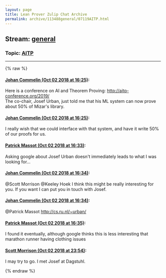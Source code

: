 ```yaml
---
layout: page
title: Lean Prover Zulip Chat Archive 
permalink: archive/113488general/07119AITP.html
---
```


## Stream: [general](index.html)
### Topic: [AITP](07119AITP.html)

---


{% raw %}
#### [ Johan Commelin (Oct 02 2018 at 16:25)](https://leanprover.zulipchat.com/#narrow/stream/113488-general/topic/AITP/near/135039308):
<p>Here is a conference on AI and Theorem Proving: <a href="http://aitp-conference.org/2019/" target="_blank" title="http://aitp-conference.org/2019/">http://aitp-conference.org/2019/</a><br>
The co-chair, Josef Urban, just told me that his ML system can now prove about 50% of Mizar's library.</p>

#### [ Johan Commelin (Oct 02 2018 at 16:25)](https://leanprover.zulipchat.com/#narrow/stream/113488-general/topic/AITP/near/135039328):
<p>I really wish that we could interface with that system, and have it write 50% of our proofs for us.</p>

#### [ Patrick Massot (Oct 02 2018 at 16:33)](https://leanprover.zulipchat.com/#narrow/stream/113488-general/topic/AITP/near/135039900):
<p>Asking google about Josef Urban doesn't immediately leads to what I was looking for...</p>

#### [ Johan Commelin (Oct 02 2018 at 16:34)](https://leanprover.zulipchat.com/#narrow/stream/113488-general/topic/AITP/near/135039956):
<p><span class="user-mention" data-user-id="110087">@Scott Morrison</span> <span class="user-mention" data-user-id="110111">@Keeley Hoek</span> I think this might be really interesting for you. If you want I can put you in touch with Josef.</p>

#### [ Johan Commelin (Oct 02 2018 at 16:34)](https://leanprover.zulipchat.com/#narrow/stream/113488-general/topic/AITP/near/135039967):
<p><span class="user-mention" data-user-id="110031">@Patrick Massot</span> <a href="http://cs.ru.nl/~urban/" target="_blank" title="http://cs.ru.nl/~urban/">http://cs.ru.nl/~urban/</a></p>

#### [ Patrick Massot (Oct 02 2018 at 16:35)](https://leanprover.zulipchat.com/#narrow/stream/113488-general/topic/AITP/near/135040006):
<p>I found it eventually, although google thinks this is less interesting that marathon runner having clothing issues</p>

#### [ Scott Morrison (Oct 02 2018 at 23:54)](https://leanprover.zulipchat.com/#narrow/stream/113488-general/topic/AITP/near/135066481):
<p>I may try to go. I met Josef at Dagstuhl.</p>


{% endraw %}
